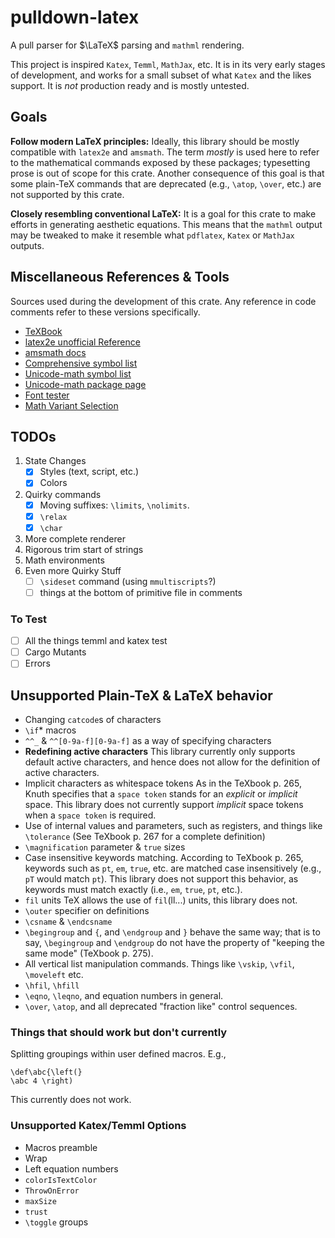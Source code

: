 # pulldown-latex

A pull parser for $\LaTeX$ parsing and `mathml` rendering.

This project is inspired `Katex`, `Temml`, `MathJax`, etc. It is in its very early
stages of development, and works for a small subset of what `Katex` and the likes support.
It is _not_ production ready and is mostly untested.

## Goals

__Follow modern LaTeX principles:__
Ideally, this library should be mostly compatible with `latex2e` and `amsmath`. The term
_mostly_ is used here to refer to the mathematical commands exposed by these packages; typesetting prose
is out of scope for this crate. Another consequence of this goal is that some plain-TeX commands that
are deprecated (e.g., `\atop`, `\over`, etc.) are not supported by this crate.

__Closely resembling conventional LaTeX:__
It is a goal for this crate to make efforts in generating aesthetic equations. This means that
the `mathml` output may be tweaked to make it resemble what `pdflatex`, `Katex` or `MathJax` outputs.

## Miscellaneous References & Tools
Sources used during the development of this crate. Any reference in code comments refer to
these versions specifically.

- [TeXBook](https://visualmatheditor.equatheque.net/doc/texbook.pdf)
- [latex2e unofficial Reference](https://tug.org/texinfohtml/latex2e.html)
- [amsmath docs](https://www.latex-project.org/help/documentation/amsldoc.pdf)
- [Comprehensive symbol list](https://mirror.its.dal.ca/ctan/info/symbols/comprehensive/symbols-letter.pdf)
- [Unicode-math symbol list](https://mirror.its.dal.ca/ctan/macros/unicodetex/latex/unicode-math/unimath-symbols.pdf)
- [Unicode-math package page](https://ctan.org/pkg/unicode-math)
- [Font tester](https://fred-wang.github.io/MathFonts/)
- [Math Variant Selection](https://milde.users.sourceforge.net/LUCR/Math/math-font-selection.xhtml#math-styles)

## TODOs
1. State Changes
    - [X] Styles (text, script, etc.)
    - [X] Colors
2. Quirky commands
    - [X] Moving suffixes: `\limits`, `\nolimits`.
    - [X] `\relax`
    - [X] `\char`
3. More complete renderer
4. Rigorous trim start of strings
5. Math environments
6. Even more Quirky Stuff
    - [ ] `\sideset` command (using `mmultiscripts`?)
    - [ ] things at the bottom of primitive file in comments

### To Test
- [ ] All the things temml and katex test
- [ ] Cargo Mutants
- [ ] Errors

## Unsupported Plain-TeX & LaTeX behavior

- Changing `catcode`s of characters
- `\if`* macros
- `^^_` & `^^[0-9a-f][0-9a-f]` as a way of specifying characters
- __Redefining active characters__
    This library currently only supports default active characters, and hence does not allow for the 
    definition of active characters.
- Implicit characters as whitespace tokens
    As in the TeXbook p. 265, Knuth specifies that a `space token` stands for an _explicit_ or _implicit_
    space. This library does not currently support _implicit_ space tokens when a `space token` is required.
- Use of internal values and parameters, such as registers, and things like `\tolerance`
    (See TeXbook p. 267 for a complete definition)
- `\magnification` parameter & `true` sizes
- Case insensitive keywords matching. 
    According to TeXbook p. 265, keywords such as `pt`, `em`, `true`, etc. are matched case insensitively (e.g.,
    `pT` would match `pt`). This library does not support this behavior, as keywords must match exactly (i.e., 
    `em`, `true`, `pt`, etc.).
- `fil` units
    TeX allows the use of `fil`(ll...) units, this library does not.
- `\outer` specifier on definitions
- `\csname` & `\endcsname`
- `\begingroup` and `{`, and `\endgroup` and `}` behave the same way; that is to say, 
    `\begingroup` and `\endgroup` do not have the property of "keeping the same mode" (TeXbook p. 275).
- All vertical list manipulation commands.
    Things like `\vskip`, `\vfil`, `\moveleft` etc.
- `\hfil`, `\hfill`
- `\eqno`, `\leqno`, and equation numbers in general.
- `\over`, `\atop`, and all deprecated "fraction like" control sequences.


### Things that should work but don't currently

Splitting groupings within user defined macros. E.g.,
```
\def\abc{\left(}
\abc 4 \right)
```
This currently does not work.


### Unsupported Katex/Temml Options

- Macros preamble
- Wrap
- Left equation numbers
- `colorIsTextColor`
- `ThrowOnError`
- `maxSize`
- `trust`
- `\toggle` groups
